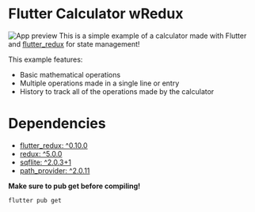 # Flutter Calculator wRedux
![App preview](https://imgur.com/a/nMSc2Hg)
This is a simple example of a calculator made with Flutter and [flutter_redux](https://pub.dev/packages/flutter_redux) for state management!

This example features:
 - Basic mathematical operations
 - Multiple operations made in a single line or entry
 - History to track all of the operations made by the calculator

# Dependencies

 - [flutter_redux: ^0.10.0](https://pub.dev/packages/flutter_redux)
 - [redux: ^5.0.0](https://pub.dev/packages/redux)
 - [sqflite: ^2.0.3+1](https://pub.dev/packages/sqflite)
 - [path_provider: ^2.0.11](https://pub.dev/packages/path_provider)

**Make sure to pub get before compiling!**

    flutter pub get
